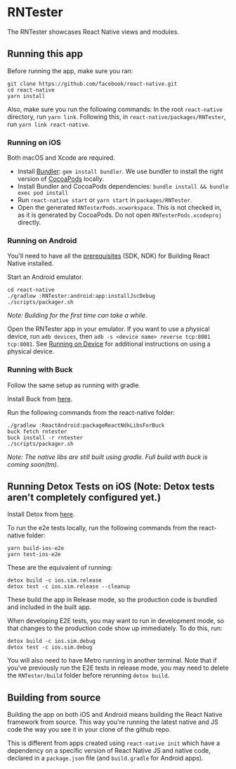 # RNTester

The RNTester showcases React Native views and modules.

## Running this app

Before running the app, make sure you ran:

    git clone https://github.com/facebook/react-native.git
    cd react-native
    yarn install

Also, make sure you run the following commands:
In the root `react-native` directory, run `yarn link`. Following this, in `react-native/packages/RNTester`, run `yarn link react-native`.

### Running on iOS

Both macOS and Xcode are required.

- Install [Bundler](https://bundler.io/): `gem install bundler`. We use bundler to install the right version of [CocoaPods](https://cocoapods.org/) locally.
- Install Bundler and CocoaPods dependencies: `bundle install && bundle exec pod install`
- Run `react-native start` or `yarn start` in `packages/RNTester`.
- Open the generated `RNTesterPods.xcworkspace`. This is not checked in, as it is generated by CocoaPods. Do not open `RNTesterPods.xcodeproj` directly.

### Running on Android

You'll need to have all the [prerequisites](https://github.com/facebook/react-native/tree/master/ReactAndroid#prerequisites) (SDK, NDK) for Building React Native installed.

Start an Android emulator.

    cd react-native
    ./gradlew :RNTester:android:app:installJscDebug
    ./scripts/packager.sh

_Note: Building for the first time can take a while._

Open the RNTester app in your emulator.
If you want to use a physical device, run `adb devices`, then `adb -s <device name> reverse tcp:8081 tcp:8081`.
See [Running on Device](https://reactnative.dev/docs/running-on-device.html) for additional instructions on using a physical device.

### Running with Buck

Follow the same setup as running with gradle.

Install Buck from [here](https://buckbuild.com/setup/install.html).

Run the following commands from the react-native folder:

    ./gradlew :ReactAndroid:packageReactNdkLibsForBuck
    buck fetch rntester
    buck install -r rntester
    ./scripts/packager.sh

_Note: The native libs are still built using gradle. Full build with buck is coming soon(tm)._

## Running Detox Tests on iOS (Note: Detox tests aren't completely configured yet.)

Install Detox from [here](https://github.com/wix/Detox/blob/master/docs/Introduction.GettingStarted.md).

To run the e2e tests locally, run the following commands from the react-native folder:

    yarn build-ios-e2e
    yarn test-ios-e2e

These are the equivalent of running:

    detox build -c ios.sim.release
    detox test -c ios.sim.release --cleanup

These build the app in Release mode, so the production code is bundled and included in the built app.

When developing E2E tests, you may want to run in development mode, so that changes to the production code show up immediately. To do this, run:

    detox build -c ios.sim.debug
    detox test -c ios.sim.debug

You will also need to have Metro running in another terminal. Note that if you've previously run the E2E tests in release mode, you may need to delete the `RNTester/build` folder before rerunning `detox build`.

## Building from source

Building the app on both iOS and Android means building the React Native framework from source. This way you're running the latest native and JS code the way you see it in your clone of the github repo.

This is different from apps created using `react-native init` which have a dependency on a specific version of React Native JS and native code, declared in a `package.json` file (and `build.gradle` for Android apps).

